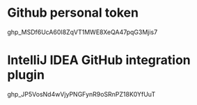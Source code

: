 # Github personal token
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

# IntelliJ IDEA GitHub integration plugin
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